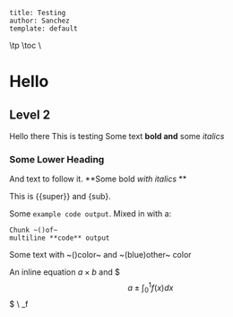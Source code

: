 ```
title: Testing
author: Sanchez
template: default
```
\tp
\toc
\
# Hello
## Level 2
Hello there
This is testing
Some text **bold and** some *italics*

### Some Lower Heading
And text to follow it. **Some bold *with italics* **

This is {{super}} and {sub}.

Some `example code output`. Mixed in with a:
```
Chunk ~()of~
multiline **code** output
```

Some text with ~()color~ and ~(blue)other~ color

An inline equation $a\times b$ and
$$$
a\pm\int^1_0 f(x) dx
$$$
\ _f
